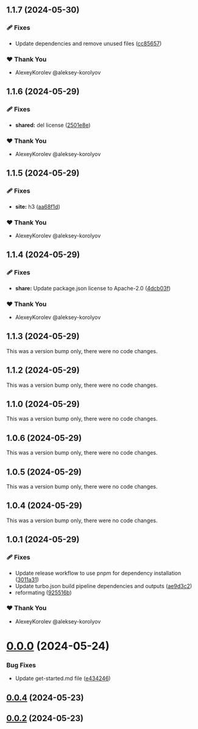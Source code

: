 ## 1.1.7 (2024-05-30)


### 🩹 Fixes

- Update dependencies and remove unused files ([cc85657](https://github.com/jilarganti/arvis/commit/cc85657))

### ❤️  Thank You

- AlexeyKorolev @aleksey-korolyov

## 1.1.6 (2024-05-29)


### 🩹 Fixes

- **shared:** del license ([2501e8e](https://github.com/jilarganti/arvis/commit/2501e8e))

### ❤️  Thank You

- AlexeyKorolev @aleksey-korolyov

## 1.1.5 (2024-05-29)


### 🩹 Fixes

- **site:** h3 ([aa68f1d](https://github.com/jilarganti/arvis/commit/aa68f1d))

### ❤️  Thank You

- AlexeyKorolev @aleksey-korolyov

## 1.1.4 (2024-05-29)


### 🩹 Fixes

- **share:** Update package.json license to Apache-2.0 ([4dcb03f](https://github.com/jilarganti/arvis/commit/4dcb03f))

### ❤️  Thank You

- AlexeyKorolev @aleksey-korolyov

## 1.1.3 (2024-05-29)

This was a version bump only, there were no code changes.

## 1.1.2 (2024-05-29)

This was a version bump only, there were no code changes.

## 1.1.0 (2024-05-29)

This was a version bump only, there were no code changes.

## 1.0.6 (2024-05-29)

This was a version bump only, there were no code changes.

## 1.0.5 (2024-05-29)

This was a version bump only, there were no code changes.

## 1.0.4 (2024-05-29)

This was a version bump only, there were no code changes.

## 1.0.1 (2024-05-29)


### 🩹 Fixes

- Update release workflow to use pnpm for dependency installation ([3011a31](https://github.com/jilarganti/arvis/commit/3011a31))
- Update turbo.json build pipeline dependencies and outputs ([ae9d3c2](https://github.com/jilarganti/arvis/commit/ae9d3c2))
- reformating ([925516b](https://github.com/jilarganti/arvis/commit/925516b))

### ❤️  Thank You

- AlexeyKorolev @aleksey-korolyov

# [0.0.0](https://github.com/jilarganti/arvis/compare/v0.0.4...v0.0.0) (2024-05-24)


### Bug Fixes

* Update get-started.md file ([e434246](https://github.com/jilarganti/arvis/commit/e434246b3b3b77369a02584f37f586663fe22153))



## [0.0.4](https://github.com/jilarganti/arvis/compare/v0.0.3...v0.0.4) (2024-05-23)

## [0.0.2](https://github.com/jilarganti/arvis/compare/v0.0.3...v0.0.2) (2024-05-23)
